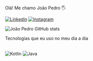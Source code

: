 Olá! Me chamo João Pedro 🖐️


[![Linkedin](https://img.shields.io/badge/LinkedIn-0077B5?style=for-the-badge&logo=linkedin&logoColor=white)](https://www.linkedin.com/in/joão-pedro-b52167239/) [![Instagram](https://img.shields.io/badge/Instagram-E4405F?style=for-the-badge&logo=instagram&logoColor=white)](https://www.instagram.com/jpedro_bm/)

![João Pedro GitHub stats](https://github-readme-stats.vercel.app/api?username=J0aoPedr0&show_icons=true&theme=radical)

Tecnologias que eu uso no meu dia a dia
<div style = "display: inline_block"><br/>
 <img align="center" alt =  "Kotlin" src="https://img.shields.io/badge/Kotlin-0095D5?&style=for-the-badge&logo=kotlin&logoColor=white"/>
  <img align="center" alt =  "Java" src="https://img.shields.io/badge/Java-ED8B00?style=for-the-badge&logo=openjdk&logoColor=white"/>
</div>


